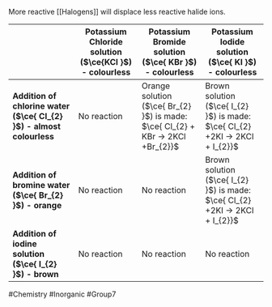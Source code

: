 More reactive [[Halogens]] will displace less reactive halide ions.

|                                                                      | Potassium Chloride solution ($\ce{KCl  }$) - colourless | Potassium Bromide solution ($\ce{ KBr }$) - colourless                             | Potassium Iodide solution ($\ce{ KI }$) - colourless                            |
| -------------------------------------------------------------------- | ------------------------------------------------------- | ---------------------------------------------------------------------------------- | ------------------------------------------------------------------------------- |
| **Addition of chlorine water ($\ce{ Cl_{2} }$) - almost colourless** | No reaction                                             | Orange solution ($\ce{ Br_{2} }$) is made:<br>$\ce{ Cl_{2} + KBr -> 2KCl +Br_{2}}$ | Brown solution ($\ce{ I_{2} }$) is made:<br>$\ce{ Cl_{2} +2KI -> 2KCl + I_{2}}$ |
| **Addition of bromine water ($\ce{ Br_{2} }$) - orange**             | No reaction                                             | No reaction                                                                        | Brown solution ($\ce{ I_{2} }$) is made:<br>$\ce{ Cl_{2} +2KI -> 2KCl + I_{2}}$ |
| **Addition of iodine solution ($\ce{ I_{2} }$) - brown**             | No reaction                                             | No reaction                                                                        | No reaction                                                                     |

#Chemistry #Inorganic #Group7 